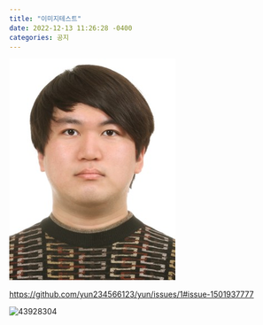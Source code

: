 ```yaml
---
title: "이미지테스트"
date: 2022-12-13 11:26:28 -0400
categories: 공지
---
```


![image](/image/20517110yun.jpg)


https://github.com/yun234566123/yun/issues/1#issue-1501937777

![43928304](https://user-images.githubusercontent.com/120935642/208307685-4ab2487d-161c-4ce2-97b9-486e535f75a6.png)
